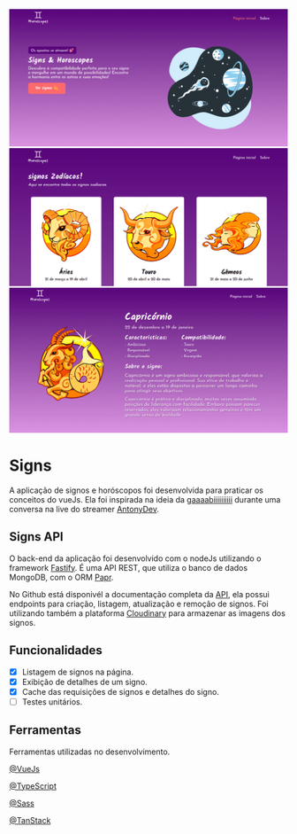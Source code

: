 
<img src="./src/assets/github-1.png" alt="Imagem da tela inicial do projeto">
<img src="./src/assets/github-2.png" alt="Imagem da tela de signos do projeto">
<img src="./src/assets/github-3.png" alt="Imagem do detalhes do signo Capricornio">

# Signs

<p>
    A aplicação de signos e horóscopos foi desenvolvida para praticar os conceitos do
    vueJs. Ela foi inspirada na ideia da
    <a href="https://www.twitch.tv/gaaaabiiiiiiiiii/" target="_blank">gaaaabiiiiiiiiii</a>
    durante uma conversa na live do streamer
    <a href="https://www.twitch.tv/antonydev" target="_blank">AntonyDev</a>.
</p>

## Signs API
<p>
    O back-end da aplicação foi desenvolvido com o nodeJs utilizando o framework
    <a href="https://fastify.dev/" target="_blank">Fastify</a>. É uma API REST, que utiliza o
    banco de dados MongoDB, com o ORM
    <a href="https://plexinc.github.io/papr/#/" target="_blank">Papr</a>.
</p>
<p>
    No Github está disponivél a documentação completa da
    <a href="https://github.com/iarlen-reis/signsAPI" target="_blank">API</a>, ela possui
    endpoints para criação, listagem, atualização e remoção de signos. Foi utilizando também a
    plataforma <a href="https://cloudinary.com/" target="_blank">Cloudinary</a> para armazenar
    as imagens dos signos.
</p>

## Funcionalidades
- [x] Listagem de signos na página.
- [x] Exibição de detalhes de um signo.
- [x] Cache das requisições de signos e detalhes do signo.
- [ ] Testes unitários.

## Ferramentas

Ferramentas utilizadas no desenvolvimento.

[@VueJs](https://vuejs.org/)

[@TypeScript](https://www.typescriptlang.org/)

[@Sass](https://sass-lang.com/)

[@TanStack](https://tanstack.com/)